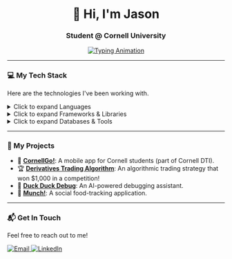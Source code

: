 <div align="center">
  
# 👋 Hi, I'm Jason

### Student @ Cornell University
  
<a href="https://git.io/typing-svg">
  <img src="https://readme-typing-svg.herokuapp.com?font=Space+Grotesk&size=24&pause=1000&color=0096FF&center=true&vCenter=true&width=435&lines=Fullstack+Development;AI%2FML+Engineering;Quantitative+Trading;Research+%26+Development" alt="Typing Animation" />
</a>
  
</div>

---

### 💻 My Tech Stack

Here are the technologies I've been working with.

<details>
  <summary>Click to expand Languages</summary>
  <p align="left">
    <img src="https://img.shields.io/badge/Java-ED8B00?style=for-the-badge&logo=openjdk&logoColor=white" alt="Java">
    <img src="https://img.shields.io/badge/Python-3776AB?style=for-the-badge&logo=python&logoColor=white" alt="Python">
    <img src="https://img.shields.io/badge/R-276DC3?style=for-the-badge&logo=r&logoColor=white" alt="R">
    <img src="https://img.shields.io/badge/JavaScript-F7DF1E?style=for-the-badge&logo=javascript&logoColor=black" alt="JavaScript">
    <img src="https://img.shields.io/badge/TypeScript-3178C6?style=for-the-badge&logo=typescript&logoColor=white" alt="TypeScript">
    <img src="https://img.shields.io/badge/HTML5-E34F26?style=for-the-badge&logo=html5&logoColor=white" alt="HTML">
    <img src="https://img.shields.io/badge/CSS3-1572B6?style=for-the-badge&logo=css3&logoColor=white" alt="CSS">
    <img src="https://img.shields.io/badge/SQL-025E8C?style=for-the-badge&logo=postgresql&logoColor=white" alt="SQL">
    <img src="https://img.shields.io/badge/OCaml-EC6813?style=for-the-badge&logo=ocaml&logoColor=white" alt="OCaml">
    <img src="https://img.shields.io/badge/C%2B%2B-00599C?style=for-the-badge&logo=cplusplus&logoColor=white" alt="C++">
    <img src="https://img.shields.io/badge/C-A8B9CC?style=for-the-badge&logo=c&logoColor=black" alt="C">
    <img src="https://img.shields.io/badge/Dart-0175C2?style=for-the-badge&logo=dart&logoColor=white" alt="Dart">
  </p>
</details>

<details>
  <summary>Click to expand Frameworks & Libraries</summary>
  <p align="left">
    <img src="https://img.shields.io/badge/React-20232A?style=for-the-badge&logo=react&logoColor=61DAFB" alt="React">
    <img src="https://img.shields.io/badge/React_Native-20232A?style=for-the-badge&logo=react&logoColor=61DAFB" alt="React Native">
    <img src="https://img.shields.io/badge/Node.js-339933?style=for-the-badge&logo=nodedotjs&logoColor=white" alt="Node.js">
    <img src="https://img.shields.io/badge/Express.js-000000?style=for-the-badge&logo=express&logoColor=white" alt="Express">
    <img src="https://img.shields.io/badge/NestJS-E0234E?style=for-the-badge&logo=nestjs&logoColor=white" alt="NestJS">
    <img src="https://img.shields.io/badge/Flask-000000?style=for-the-badge&logo=flask&logoColor=white" alt="Flask">
    <img src="https://img.shields.io/badge/PyTorch-EE4C2C?style=for-the-badge&logo=pytorch&logoColor=white" alt="PyTorch">
    <img src="https://img.shields.io/badge/TensorFlow-FF6F00?style=for-the-badge&logo=tensorflow&logoColor=white" alt="TensorFlow">
    <img src="https://img.shields.io/badge/Flutter-02569B?style=for-the-badge&logo=flutter&logoColor=white" alt="Flutter">
  </p>
</details>

<details>
  <summary>Click to expand Databases & Tools</summary>
  <p align="left">
    <img src="https://img.shields.io/badge/PostgreSQL-4169E1?style=for-the-badge&logo=postgresql&logoColor=white" alt="PostgreSQL">
    <img src="https://img.shields.io/badge/MongoDB-47A248?style=for-the-badge&logo=mongodb&logoColor=white" alt="MongoDB">
    <img src="https://img.shields.io/badge/MySQL-4479A1?style=for-the-badge&logo=mysql&logoColor=white" alt="MySQL">
    <img src="https://img.shields.io/badge/GraphQL-E10098?style=for-the-badge&logo=graphql&logoColor=white" alt="GraphQL">
    <img src="https://img.shields.io/badge/Git-F05032?style=for-the-badge&logo=git&logoColor=white" alt="Git">
    <img src="https://img.shields.io/badge/Postman-FF6C37?style=for-the-badge&logo=postman&logoColor=white" alt="Postman">
    <img src="https://img.shields.io/badge/Unix-000000?style=for-the-badge&logo=linux&logoColor=white" alt="Unix">
  </p>
</details>

---

### 🚀 My Projects

* 🚌 **[CornellGo!](https://github.com/cornell-dti/cornell-go)**: A mobile app for Cornell students (part of Cornell DTI).
* 🏆 **[Derivatives Trading Algorithm](https://github.com/jjasonguo/ctc-derivatives-case)**: An algorithmic trading strategy that won $1,000 in a competition!
* 🦆 **[Duck Duck Debug](https://github.com/AndrewG828/Duck_Duck_Debug)**: An AI-powered debugging assistant.
* 🍔 **[Munch!](https://github.com/yufanhao/munch-backend)**: A social food-tracking application.

---

### 📬 Get In Touch

Feel free to reach out to me!

<p align="left">
  <a href="mailto:jhg294@cornell.edu">
    <img src="https://img.shields.io/badge/Email-D14836?style=for-the-badge&logo=gmail&logoColor=white" alt="Email">
  </a>
  <a href="https://www.linkedin.com/in/YOUR-USERNAME">
    <img src="https://img.shields.io/badge/LinkedIn-0077B5?style=for-the-badge&logo=linkedin&logoColor=white" alt="LinkedIn">
  </a>
</p>
